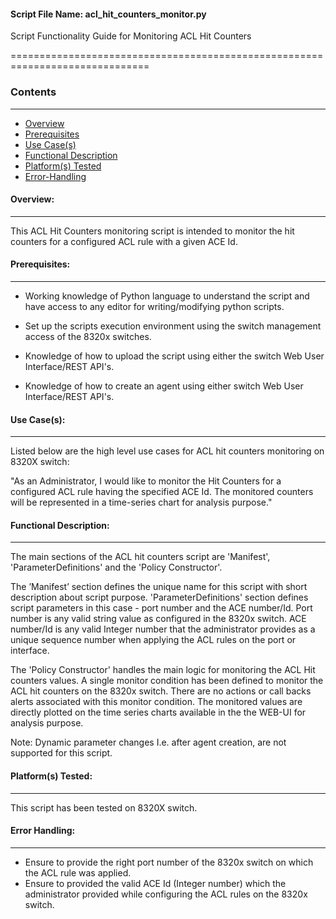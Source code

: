#### Script File Name: acl\_hit\_counters\_monitor.py

Script Functionality Guide for Monitoring ACL Hit Counters

==============================================================================

### Contents

------------------------------------------------------------------------------
- [Overview](#Overview)
- [Prerequisites](#Prerequisites)
- [Use Case(s)](#Use_Case)
- [Functional Description](#Functional_Description)
- [Platform(s) Tested](#Platform_Tested)
- [Error-Handling](#Error-Handling)


<a id='Overview'></a>
#### Overview:

------------------------------------------------------------------------------
This ACL Hit Counters monitoring script is intended to monitor the hit 
counters for a configured ACL rule with a given ACE Id.

<a id='Prerequisites'></a>
#### Prerequisites:
-----------------------------------------------------------------------------
- Working knowledge of Python language to understand the script and have 
access to any editor for writing/modifying python scripts.

- Set up the scripts execution environment using the switch management access 
of the 8320x switches.

- Knowledge of how to upload the script using either the switch Web User 
Interface/REST API's.

- Knowledge of how to create an agent using either switch Web User 
Interface/REST API's.

<a id='Use_Case'/></a>
#### Use Case(s):

----------------------------------------------------------------------------
Listed below are the high level use cases for ACL hit counters monitoring on 
8320X switch:

"As an Administrator, I would like to monitor the Hit Counters for a 
configured ACL rule having the specified ACE Id. The monitored counters 
will be represented in a time-series chart for analysis purpose."

<a id='Functional_Description'/></a>
#### Functional Description:

-----------------------------------------------------------------------------
The main sections of the ACL hit counters script are 'Manifest',
'ParameterDefinitions' and the 'Policy Constructor'.

The ’Manifest’ section defines the unique name for this script with short 
description about script purpose. 'ParameterDefinitions' section defines 
script parameters in this case - port number and the ACE number/Id. Port 
number is any valid string value as configured in the 8320x switch. ACE
number/Id is any valid Integer number that the administrator provides
as a unique sequence number when applying the ACL rules on the port
or interface.

The 'Policy Constructor' handles the main logic for monitoring the ACL
Hit counters values. A single monitor condition has been defined to
monitor the ACL hit counters on the 8320x switch. There are no actions
or call backs alerts associated with this monitor condition. 
The monitored values are directly plotted on the time series charts 
available in the the WEB-UI for analysis purpose.  

Note: Dynamic parameter changes I.e. after agent creation, are not supported
for this script.

<a id='Platform_Tested'/></a>
#### Platform(s) Tested:

------------------------------------------------------------------------------
This script has been tested on 8320X switch.

<a id='Error-Handling'/></a>
#### Error Handling:

------------------------------------------------------------------------------

- Ensure to provide the right port number of the 8320x switch on which the ACL 
  rule was applied.
- Ensure to provided the valid ACE Id (Integer number) which the administrator 
  provided while configuring the ACL rules on the 8320x switch.
